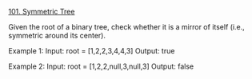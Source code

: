 [101. Symmetric Tree](https://leetcode.com/problems/symmetric-tree/)



Given the root of a binary tree, check whether it is a mirror of itself (i.e., symmetric around its center).

 

Example 1:
Input: root = [1,2,2,3,4,4,3]
Output: true

Example 2:
Input: root = [1,2,2,null,3,null,3]
Output: false
